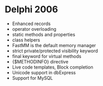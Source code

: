 # Delphi 2006

- Enhanced records
- operator overloading
- static methods and properties
- class helpers
- FastMM is the default memory manager
- strict private/protected visibility keyword
- final keyword for virtual methods
- {$METHODINFO} directive
- Live code templates, Block completion
- Unicode support in dbExpress
- Support for MySQL

